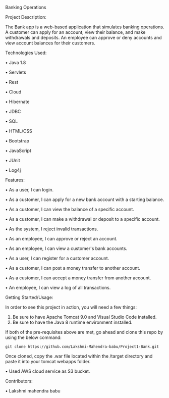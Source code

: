 Banking Operations





Project Description:

The Bank app is a web-based application that simulates banking operations. A customer can apply for an account, view their balance, and make withdrawals and deposits. An employee can approve or deny accounts and view account balances for their customers.



Technologies Used:

•	Java 1.8

•	Servlets

•	Rest

•	Cloud

•	Hibernate

•	JDBC

•	SQL

•	HTML/CSS

•	Bootstrap

•	JavaScript

•	JUnit

•	Log4j




Features:

•	As a user, I can login.

•	As a customer, I can apply for a new bank account with a starting balance.

•	As a customer, I can view the balance of a specific account.

•	As a customer, I can make a withdrawal or deposit to a specific account.

•	As the system, I reject invalid transactions.

•	As an employee, I can approve or reject an account.

•	As an employee, I can view a customer's bank accounts.

•	As a user, I can register for a customer account.

•	As a customer, I can post a money transfer to another account.

•	As a customer, I can accept a money transfer from another account.

•	An employee, I can view a log of all transactions.




Getting Started/Usage:

In order to see this project in action, you will need a few things:
1.	Be sure to have Apache Tomcat 9.0 and Visual Studio Code installed.
2.	Be sure to have the Java 8 runtime environment installed.

If both of the pre-requisites above are met, go ahead and clone this repo by using the below command:

    git clone https://github.com/Lakshmi-Mahendra-babu/Project1-Bank.git
    
Once cloned, copy the .war file located within the /target directory and paste it into your tomcat webapps folder.

•	Used AWS cloud service as S3 bucket.




Contributors:

• Lakshmi mahendra babu



